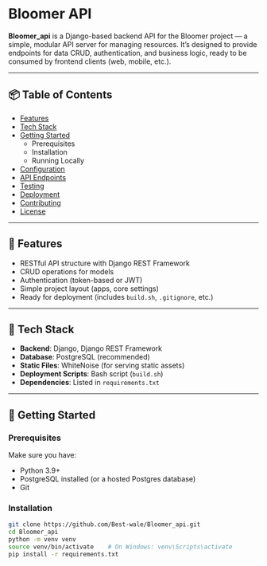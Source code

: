 # Bloomer API

**Bloomer_api** is a Django-based backend API for the Bloomer project — a simple, modular API server for managing resources. It’s designed to provide endpoints for data CRUD, authentication, and business logic, ready to be consumed by frontend clients (web, mobile, etc.).

---

## 📦 Table of Contents

- [Features](#features)  
- [Tech Stack](#tech-stack)  
- [Getting Started](#getting-started)  
  - Prerequisites  
  - Installation  
  - Running Locally  
- [Configuration](#configuration)  
- [API Endpoints](#api-endpoints)  
- [Testing](#testing)  
- [Deployment](#deployment)  
- [Contributing](#contributing)  
- [License](#license)  

---

## 🔧 Features

- RESTful API structure with Django REST Framework  
- CRUD operations for models  
- Authentication (token-based or JWT)  
- Simple project layout (apps, core settings)  
- Ready for deployment (includes `build.sh`, `.gitignore`, etc.)  

---

## 🧰 Tech Stack

- **Backend**: Django, Django REST Framework  
- **Database**: PostgreSQL (recommended)  
- **Static Files**: WhiteNoise (for serving static assets)  
- **Deployment Scripts**: Bash script (`build.sh`)  
- **Dependencies**: Listed in `requirements.txt`  

---

## 🚀 Getting Started

### Prerequisites

Make sure you have:

- Python 3.9+  
- PostgreSQL installed (or a hosted Postgres database)  
- Git

### Installation

```bash
git clone https://github.com/Best-wale/Bloomer_api.git
cd Bloomer_api
python -m venv venv
source venv/bin/activate    # On Windows: venv\Scripts\activate
pip install -r requirements.txt
